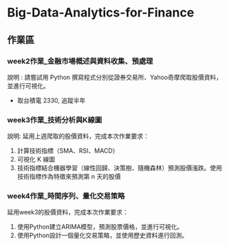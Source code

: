 # Big-Data-Analytics-for-Finance
## 作業區
### week2作業_金融市場概述與資料收集、預處理
說明 :
請嘗試用 Python 撰寫程式分別從證券交易所、Yahoo奇摩爬取股價資料，並進行可視化。

* 取台積電 2330, 追蹤半年

### week3作業_技術分析與K線圖
說明:
延用上週爬取的股價資料，完成本次作業要求：
1. 計算技術指標（SMA、RSI、MACD）
2. 可視化 K 線圖
3. 技術指標結合機器學習（線性回歸、決策樹、隨機森林）預測股價漲跌。使用技術指標作為特徵來預測第 n 天的股價

### week4作業_時間序列、量化交易策略
延用week3的股價資料，完成本次作業要求：
1. 使用Python建立ARIMA模型，預測股票價格，並進行可視化。
2. 使用Python設計一個量化交易策略，並使用歷史資料進行回測。
